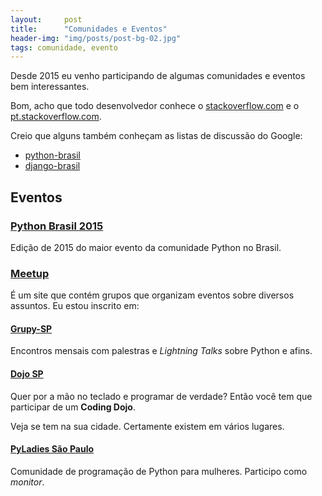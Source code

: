 ```yaml
---
layout:     post
title:      "Comunidades e Eventos"
header-img: "img/posts/post-bg-02.jpg"
tags: comunidade, evento
---
```


Desde 2015 eu venho participando de algumas comunidades e eventos bem interessantes.

Bom, acho que todo desenvolvedor conhece o [stackoverflow.com][0] e o [pt.stackoverflow.com][1].

Creio que alguns também conheçam as listas de discussão do Google:

* [python-brasil][2]
* [django-brasil][3]

## Eventos

### [Python Brasil 2015][4]

Edição de 2015 do maior evento da comunidade Python no Brasil.

### [Meetup][5]

É um site que contém grupos que organizam eventos sobre diversos assuntos. Eu estou inscrito em:

#### [Grupy-SP][6]

Encontros mensais com palestras e *Lightning Talks* sobre Python e afins.

#### [Dojo SP][7]

Quer por a mão no teclado e programar de verdade? Então você tem que participar de um **Coding Dojo**.

Veja se tem na sua cidade. Certamente existem em vários lugares.

#### [PyLadies São Paulo][8]

Comunidade de programação de Python para mulheres. Participo como *monitor*.


[0]: http://stackoverflow.com/
[1]: http://pt.stackoverflow.com/
[2]: https://groups.google.com/forum/#!forum/python-brasil
[3]: https://groups.google.com/forum/#!forum/django-brasil
[4]: http://pythonbrasil.github.io/pythonbrasil11-site/
[5]: http://www.meetup.com/pt/
[6]: http://www.meetup.com/pt/Grupy-SP/
[7]: http://www.meetup.com/pt/Dojo-SP/
[8]: http://www.meetup.com/pt/PyLadiesSP/

